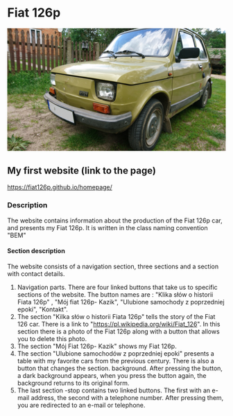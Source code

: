 # Fiat 126p
![Fiat 126p- Kazik](Images/Kazik2.jpg)


## My first website (link to the page)
https://fiat126p.github.io/homepage/

### Description
The website contains information about the production of the Fiat 126p car, and presents my Fiat 126p.
It is written in the class naming convention "BEM"

#### Section description
The website consists of a navigation section, three sections and a section with contact details.
1. Navigation parts. There are four linked buttons that take us to specific sections of the website. The button names are : "Klika słów o historii Fiata 126p" , "Mój fiat 126p- Kazik", "Ulubione samochody z poprzedniej epoki", "Kontakt".
2. The section "Kilka słów o historii Fiata 126p" tells the story of the Fiat 126 car. There is a link to "https://pl.wikipedia.org/wiki/Fiat_126". In this section there is a photo of the Fiat 126p along with a button that allows you to delete this photo.
3. The section "Mój Fiat 126p- Kazik" shows my Fiat 126p.
4. The section "Ulubione samochodów z poprzedniej epoki" presents a table with my favorite cars from the previous century. There is also a button that changes the section. background. After pressing the button, a dark background appears, when you press the button again, the background returns to its original form.
5. The last section -stop contains two linked buttons. The first with an e-mail address, the second with a telephone number. After pressing them, you are redirected to an e-mail or telephone.
